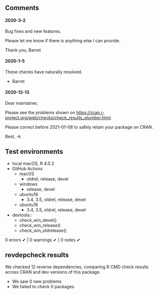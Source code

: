 ## Comments

#### 2020-3-2

Bug fixes and new features.

Please let me know if there is anything else I can provide.

Thank you,
Barret


#### 2020-1-5

These checks have naturally resolved.

- Barret


#### 2020-12-13

Dear maintainer,

Please see the problems shown on
<https://cran.r-project.org/web/checks/check_results_plumber.html>.

Please correct before 2021-01-08 to safely retain your package on CRAN.

Best,
-k



## Test environments

* local macOS, R 4.0.2
* GitHub Actions
  * macOS
    * oldrel, release, devel
  * windows
    * release, devel
  * ubuntu18
    * 3.4, 3.5, oldrel, release, devel
  * ubuntu16
    * 3.4, 3.5, oldrel, release, devel
* devtools::
  * check_win_devel()
  * check_win_release()
  * check_win_oldrelease()

0 errors ✔ | 0 warnings ✔ | 0 notes ✔


## revdepcheck results

We checked 12 reverse dependencies, comparing R CMD check results across CRAN and dev versions of this package.

 * We saw 0 new problems
 * We failed to check 0 packages
